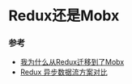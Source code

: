 # Redux还是Mobx

### 参考

* [我为什么从Redux迁移到了Mobx](https://juejin.im/post/5a1e25ad5188253d681756a5?utm_medium=fe&utm_source=weixinqun)
* [Redux 异步数据流方案对比](https://juejin.im/post/59e6cd68f265da43163c2821)